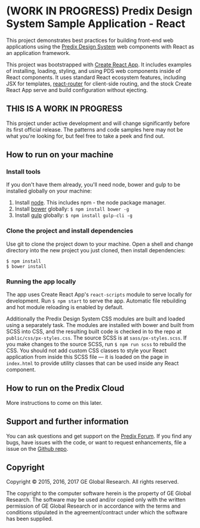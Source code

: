 # (WORK IN PROGRESS) Predix Design System Sample Application - React

This project demonstrates best practices for building front-end web applications using the [Predix Design System](https://www.predix-ui.com/#/home/) web components with React as an application framework.

This project was bootstrapped with [Create React App](https://github.com/facebookincubator/create-react-app). It includes examples of installing, loading, styling, and using PDS web components inside of React components. It uses standard React ecosystem features, including JSX for templates, [react-router](https://github.com/ReactTraining/react-router) for client-side routing, and the stock Create React App serve and build configuration without ejecting.

## THIS IS A WORK IN PROGRESS

This project under active development and will change significantly before its first official release. The patterns and code samples here may not be what you're looking for, but feel free to take a peek and find out.

## How to run on your machine

### Install tools

If you don't have them already, you'll need node, bower and gulp to be installed globally on your machine:

1. Install [node](https://nodejs.org/en/download/). This includes npm - the node package manager.
2. Install [bower](https://bower.io/) globally: `$ npm install bower -g`
3. Install [gulp](http://gulpjs.com/) globally: `$ npm install gulp-cli -g`

### Clone the project and install dependencies

Use git to clone the project down to your machine. Open a shell and change directory into the new project you just cloned, then install dependencies:

```
$ npm install
$ bower install
```

### Running the app locally

The app uses Create React App's `react-scripts` module to serve locally for development. Run `$ npm start` to serve the app. Automatic file rebuilding and hot module reloading is enabled by default.

Additionally the Predix Design System CSS modules are built and loaded using a separately task. The modules are installed with bower and built from SCSS into CSS, and the resulting built code is checked in to the repo at `public/css/px-styles.css`. The source SCSS is at `sass/px-styles.scss`. If you make changes to the source SCSS, run `$ npm run scss` to rebuild the CSS. You should not add custom CSS classes to style your React application from inside this SCSS file — it is loaded on the page in `index.html` to provide utility classes that can be used inside any React component.

## How to run on the Predix Cloud

More instructions to come on this later.

## Support and further information

You can ask questions and get support on the [Predix Forum](https://www.predix.io/community). If you find any bugs, have issues with the code, or want to request enhancements, file a issue on the [Github repo](http://github.com/predixdesignsystem/px-sample-app-react).

## Copyright

Copyright &copy; 2015, 2016, 2017 GE Global Research. All rights reserved.

The copyright to the computer software herein is the property of
GE Global Research. The software may be used and/or copied only
with the written permission of GE Global Research or in accordance
with the terms and conditions stipulated in the agreement/contract
under which the software has been supplied.
